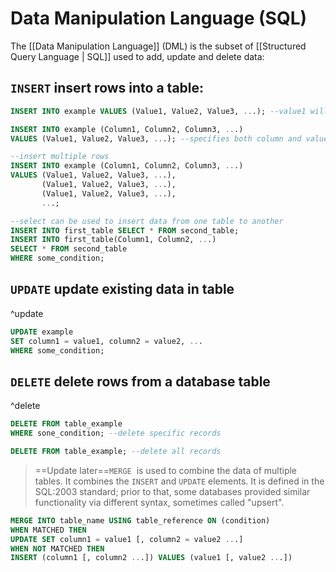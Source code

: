 # Data Manipulation Language (SQL)
The [[Data Manipulation Language]] (DML) is the subset of [[Structured Query Language | SQL]] used to add, update and delete data:

## `INSERT` insert rows into a table:
``` SQL
INSERT INTO example VALUES (Value1, Value2, Value3, ...); --value1 will be inserted into column1, and etc.

INSERT INTO example (Column1, Column2, Column3, ...)
VALUES (Value1, Value2, Value3, ...); --specifies both column and value

--insert multiple rows
INSERT INTO example (Column1, Column2, Column3, ...)
VALUES (Value1, Value2, Value3, ...),
	   (Value1, Value2, Value3, ...),
	   (Value1, Value2, Value3, ...),
	   ...;

--select can be used to insert data from one table to another
INSERT INTO first_table SELECT * FROM second_table;
INSERT INTO first_table(Column1, Column2, ...)
SELECT * FROM second_table
WHERE some_condition;
```

## `UPDATE` update existing data in table
^update

``` SQL
UPDATE example
SET column1 = value1, column2 = value2, ...
WHERE some_condition;
```

## `DELETE` delete rows from a database table
^delete

``` SQL
DELETE FROM table_example
WHERE sone_condition; --delete specific records

DELETE FROM table_example; --delete all records
```

> ==Update later==`MERGE`  is used to combine the data of multiple tables. It combines the `INSERT` and `UPDATE` elements. It is defined in the SQL:2003 standard; prior to that, some databases provided similar functionality via different syntax, sometimes called "upsert".
``` SQL
MERGE INTO table_name USING table_reference ON (condition)
WHEN MATCHED THEN
UPDATE SET column1 = value1 [, column2 = value2 ...]
WHEN NOT MATCHED THEN
INSERT (column1 [, column2 ...]) VALUES (value1 [, value2 ...])
```
